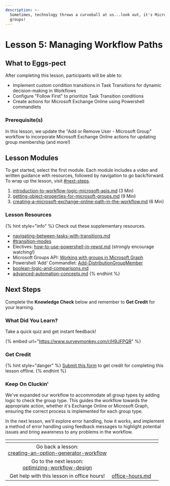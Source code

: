 ```yaml
---
description: >-
  Sometimes, technology throws a curveball at us...look out, it's Microsoft
  groups!
---
```


# Lesson 5: Managing Workflow Paths

## **What to Eggs-pect**

After completing this lesson, participants will be able to:

* Implement custom condition transitions in Task Transitions for dynamic decision-making in Workflows
* Configure "Follow First" to prioritize Task Transition conditions
* Create actions for Microsoft Exchange Online using Powershell commandlets

### **Prerequisite(s)**

In this lesson, we update the "Add or Remove User - Microsoft Group" workflow to incorporate Microsoft Exchange Online actions for updating group membership (and more!)

## Lesson Modules

To get started, select the first module. Each module includes a video and written guidance with resources, followed by navigation to go back/forward. To wrap up the lesson, visit [#next-steps](./#next-steps "mention").

1. [introduction-to-workflow-logic-microsoft-apis.md](introduction-to-workflow-logic-microsoft-apis.md "mention") (3 Min)
2. [getting-object-properties-for-microsoft-groups.md](getting-object-properties-for-microsoft-groups.md "mention") (9 Min)
3. [creating-a-microsoft-exchange-online-path-in-the-workflow.md](creating-a-microsoft-exchange-online-path-in-the-workflow.md "mention") (6 Min)

### Lesson Resources

{% hint style="info" %}
Check out these supplementary resources.

* [navigating-between-tasks-with-transitions.md](../../../documentation/workflows/configuring-your-workflow-tasks/navigating-between-tasks-with-transitions.md "mention")
* [#transition-modes](../../../documentation/workflows/configuring-your-workflow-tasks/advanced-workflow-operations.md#transition-modes "mention")
* Electives: [how-to-use-powershell-in-rewst.md](../../electives/how-to-use-powershell-in-rewst.md "mention") (strongly encourage watching!)
* Microsoft Groups API: [Working with groups in Microsoft Graph](https://learn.microsoft.com/en-us/graph/api/resources/groups-overview?view=graph-rest-1.0\&tabs=http)
* Powershell 'Add' Commandlet: [Add-DistributionGroupMember](https://learn.microsoft.com/en-us/powershell/module/exchange/add-distributiongroupmember?view=exchange-ps)
* [boolean-logic-and-comparisons.md](../../clean-automation/boolean-logic-and-comparisons.md "mention")
* [advanced-automation-concepts.md](../../clean-automation/advanced-automation-concepts.md "mention")
{% endhint %}

## Next Steps

Complete the **Knowledge Check** below and remember to **Get Credit** for your learning.&#x20;

### What Did You Learn?

Take a quick quiz and get instant feedback!

{% embed url="https://www.surveymonkey.com/r/H9JFPQR" %}

### Get Credit

{% hint style="danger" %}
[Submit this form](https://app.rewst.io/form/4f233131-a105-496f-8904-3153af0a95ba) to get credit for completing this lesson offline.
{% endhint %}

### Keep On Cluckin'

We've expanded our workflow to accommodate all group types by adding logic to check the group type. This guides the workflow towards the appropriate action, whether it's Exchange Online or Microsoft Graph, ensuring the correct process is implemented for each group type.

In the next lesson, we'll explore error handling, how it works, and implement a method of error handling using feedback messages to highlight potential issues and bring awareness to any problems in the workflow.

<table data-card-size="large" data-column-title-hidden data-view="cards" data-full-width="false"><thead><tr><th align="center"></th><th align="center"></th><th data-hidden data-card-target data-type="content-ref"></th></tr></thead><tbody><tr><td align="center">Go back a lesson:<br><a data-mention href="../creating-an-option-generator-workflow/">creating-an-option-generator-workflow</a></td><td align="center"></td><td></td></tr><tr><td align="center">Go to the next lesson:<br><a data-mention href="../optimizing-workflow-design/">optimizing-workflow-design</a></td><td align="center"></td><td></td></tr><tr><td align="center">Get help with this lesson in office hours!</td><td align="center"><a data-mention href="../../office-hours.md">office-hours.md</a></td><td></td></tr></tbody></table>
